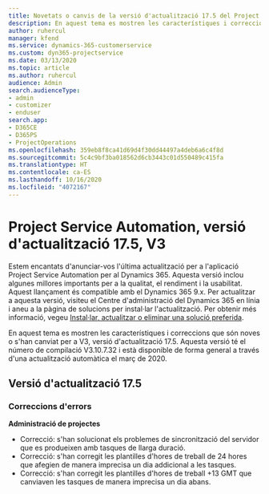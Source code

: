```yaml
---
title: Novetats o canvis de la versió d'actualització 17.5 del Project Service Automation, revisió, V3
description: En aquest tema es mostren les característiques i correccions disponibles al Project Service Automation V3, versió d'actualització 17.5.
author: ruhercul
manager: kfend
ms.service: dynamics-365-customerservice
ms.custom: dyn365-projectservice
ms.date: 03/13/2020
ms.topic: article
ms.author: ruhercul
audience: Admin
search.audienceType:
- admin
- customizer
- enduser
search.app:
- D365CE
- D365PS
- ProjectOperations
ms.openlocfilehash: 359eb8f8ca41d69d4f30dd44497a4deb6a6c4f8d
ms.sourcegitcommit: 5c4c9bf3ba018562d6cb3443c01d550489c415fa
ms.translationtype: HT
ms.contentlocale: ca-ES
ms.lasthandoff: 10/16/2020
ms.locfileid: "4072167"
---
```

# <a name="project-service-automation-update-release-175-v3"></a>Project Service Automation, versió d'actualització 17.5, V3

Estem encantats d'anunciar-vos l'última actualització per a l'aplicació Project Service Automation per al Dynamics 365. Aquesta versió inclou algunes millores importants per a la qualitat, el rendiment i la usabilitat.  Aquest llançament és compatible amb el Dynamics 365 9.x. Per actualitzar a aquesta versió, visiteu el Centre d'administració del Dynamics 365 en línia i aneu a la pàgina de solucions per instal·lar l'actualització. Per obtenir més informació, vegeu [Instal·lar, actualitzar o eliminar una solució preferida](https://docs.microsoft.com/power-platform/admin/install-remove-preferred-solution).

En aquest tema es mostren les característiques i correccions que són noves o s'han canviat per a V3, versió d'actualització 17.5. Aquesta versió té el número de compilació V3.10.7.32 i està disponible de forma general a través d'una actualització automàtica el març de 2020.


## <a name="update-release-175"></a>Versió d'actualització 17.5

### <a name="bug-fixes"></a>Correccions d'errors


**Administració de projectes**

- Correcció: s'han solucionat els problemes de sincronització del servidor que es produeixen amb tasques de llarga duració.
- Correcció: s'han corregit les plantilles d'hores de treball de 24 hores que afegien de manera imprecisa un dia addicional a les tasques.
- Correcció: s'han corregit les plantilles d'hores de treball +13 GMT que canviaven les tasques de manera imprecisa un dia abans.

